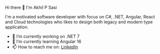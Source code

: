 Hi there 👋 I'm Akhil P Sasi

I'm a motivated software developer with focus on C#, .NET, Angular, React and Cloud technologies who likes to design both legacy and modern type application.

- 🔭 I’m currently working on .NET 7
- 🌱 I’m currently learning Angular 16
- 📫 How to reach me on: <a href="https://www.linkedin.com/in/akhilpsasi">LinkedIn</a>

